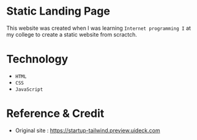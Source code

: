 # Static Landing Page
This website was created when I was learning `Internet programming I` at my college to create a static website from scractch.

# Technology
- `HTML`
- `CSS`
- `JavaScript`

# Reference & Credit
- Original site : <https://startup-tailwind.preview.uideck.com>
